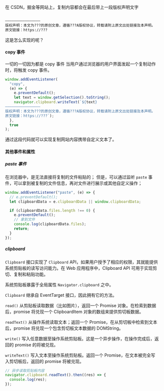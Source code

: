 在 CSDN，掘金等网站上，复制内容都会在最后带上一段版权声明文字

```tex

————————————————
版权声明：本文为???的原创文章，遵循???A版权协议，转载请附上原文出处链接及本声明。
原文链接：https://???
```

这是怎么实现的呢？

#### copy 事件

一切的一切因为都是 copy 事件
当用户通过浏览器的用户界面发起一个复制动作时，将触发 copy 事件。

```js
window.addEventListener(
  "copy",
  (e) => {
    e.preventDefault();
    let text = window.getSelection().toString();
    navigator.clipboard.writeText(`${text}
————————————————
版权声明：本文为???的原创文章，遵循???A版权协议，转载请附上原文出处链接及本声明。
原文链接：https://???`);
  },
  true
);
```

通过这段代码就可以实现复制网站内容携带自定义文本了。

#### 其他事件和属性

##### paste 事件

在浏览器中，是无法直接将复制的文件粘贴的；
但是，可以通过监听 `paste` 事件，可以拿到被复制的文件信息，再对文件进行展示或其他自定义操作；

```js
window.addEventListener("paste", (e) => {
  // e.preventDefault();
  let clipboardData = e.clipboardData || window.clipboardData;

  if (clipboardData.files.length !== 0) {
    e.preventDefault();
    // 拿到文件
    console.log(clipboardData.files);
    return;
  }
});
```

##### clipboard

`Clipboard` 接口实现了 `Clipboard` API，如果用户授予了相应的权限，其就能提供系统剪贴板的读写访问能力。在 Web 应用程序中，Clipboard API 可用于实现剪切、复制和粘贴功能。

系统剪贴板暴露于全局属性 `Navigator.clipboard` 之中。

`Clipboard` 继承自 EventTarget 接口，因此拥有它的方法。

`read()`
从剪贴板读取数据（比如图片），返回一个 Promise 对象。在检索到数据后，promise 将兑现一个 ClipboardItem 对象的数组来提供剪切板数据。

`readText()`
从操作系统读取文本；返回一个 Promise，在从剪切板中检索到文本后，promise 将兑现一个包含剪切板文本数据的 DOMString。

`write()`
写入任意数据至操作系统剪贴板。这是一个异步操作，在操作完成后，返回的 promise 的将被兑现。

`writeText()`
写入文本至操作系统剪贴板。返回一个 Promise，在文本被完全写入剪切板后，返回的 promise 将被兑现。

```js
// 异步读取剪贴板内容
navigator.clipboard.readText().then((res) => {
  console.log(res);
});
```
